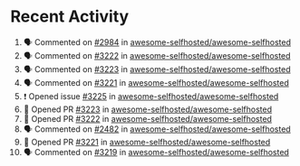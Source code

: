 # Recent Activity 

<!--START_SECTION:activity-->
1. 🗣 Commented on [#2984](https://github.com/awesome-selfhosted/awesome-selfhosted/issues/2984) in [awesome-selfhosted/awesome-selfhosted](https://github.com/awesome-selfhosted/awesome-selfhosted)
2. 🗣 Commented on [#3222](https://github.com/awesome-selfhosted/awesome-selfhosted/issues/3222) in [awesome-selfhosted/awesome-selfhosted](https://github.com/awesome-selfhosted/awesome-selfhosted)
3. 🗣 Commented on [#3223](https://github.com/awesome-selfhosted/awesome-selfhosted/issues/3223) in [awesome-selfhosted/awesome-selfhosted](https://github.com/awesome-selfhosted/awesome-selfhosted)
4. 🗣 Commented on [#3221](https://github.com/awesome-selfhosted/awesome-selfhosted/issues/3221) in [awesome-selfhosted/awesome-selfhosted](https://github.com/awesome-selfhosted/awesome-selfhosted)
5. ❗️ Opened issue [#3225](https://github.com/awesome-selfhosted/awesome-selfhosted/issues/3225) in [awesome-selfhosted/awesome-selfhosted](https://github.com/awesome-selfhosted/awesome-selfhosted)
6. 💪 Opened PR [#3223](https://github.com/awesome-selfhosted/awesome-selfhosted/pull/3223) in [awesome-selfhosted/awesome-selfhosted](https://github.com/awesome-selfhosted/awesome-selfhosted)
7. 💪 Opened PR [#3222](https://github.com/awesome-selfhosted/awesome-selfhosted/pull/3222) in [awesome-selfhosted/awesome-selfhosted](https://github.com/awesome-selfhosted/awesome-selfhosted)
8. 🗣 Commented on [#2482](https://github.com/awesome-selfhosted/awesome-selfhosted/issues/2482) in [awesome-selfhosted/awesome-selfhosted](https://github.com/awesome-selfhosted/awesome-selfhosted)
9. 💪 Opened PR [#3221](https://github.com/awesome-selfhosted/awesome-selfhosted/pull/3221) in [awesome-selfhosted/awesome-selfhosted](https://github.com/awesome-selfhosted/awesome-selfhosted)
10. 🗣 Commented on [#3219](https://github.com/awesome-selfhosted/awesome-selfhosted/issues/3219) in [awesome-selfhosted/awesome-selfhosted](https://github.com/awesome-selfhosted/awesome-selfhosted)
<!--END_SECTION:activity-->
